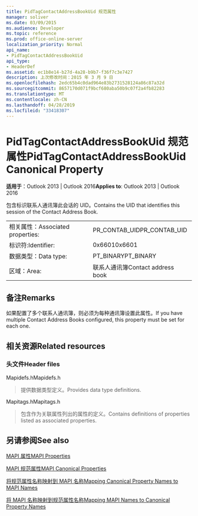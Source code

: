 ```yaml
---
title: PidTagContactAddressBookUid 规范属性
manager: soliver
ms.date: 03/09/2015
ms.audience: Developer
ms.topic: reference
ms.prod: office-online-server
localization_priority: Normal
api_name:
- PidTagContactAddressBookUid
api_type:
- HeaderDef
ms.assetid: ec1b8e14-b27d-4a28-b9b7-f36f7c3e7427
description: 上次修改时间：2015 年 3 月 9 日
ms.openlocfilehash: 2edc65b4c0dad964e83b2731528124a86c87a32d
ms.sourcegitcommit: 8657170d071f9bcf680aba50b9c07f2a4fb82283
ms.translationtype: MT
ms.contentlocale: zh-CN
ms.lasthandoff: 04/28/2019
ms.locfileid: "33418307"
---
```

# <a name="pidtagcontactaddressbookuid-canonical-property"></a><span data-ttu-id="81995-103">PidTagContactAddressBookUid 规范属性</span><span class="sxs-lookup"><span data-stu-id="81995-103">PidTagContactAddressBookUid Canonical Property</span></span>

  
  
<span data-ttu-id="81995-104">**适用于**：Outlook 2013 | Outlook 2016</span><span class="sxs-lookup"><span data-stu-id="81995-104">**Applies to**: Outlook 2013 | Outlook 2016</span></span> 
  
<span data-ttu-id="81995-105">包含标识联系人通讯簿此会话的 UID。</span><span class="sxs-lookup"><span data-stu-id="81995-105">Contains the UID that identifies this session of the Contact Address Book.</span></span>
  
|||
|:-----|:-----|
|<span data-ttu-id="81995-106">相关属性：</span><span class="sxs-lookup"><span data-stu-id="81995-106">Associated properties:</span></span>  <br/> |<span data-ttu-id="81995-107">PR_CONTAB_UID</span><span class="sxs-lookup"><span data-stu-id="81995-107">PR_CONTAB_UID</span></span>  <br/> |
|<span data-ttu-id="81995-108">标识符:</span><span class="sxs-lookup"><span data-stu-id="81995-108">Identifier:</span></span>  <br/> |<span data-ttu-id="81995-109">0x6601</span><span class="sxs-lookup"><span data-stu-id="81995-109">0x6601</span></span>  <br/> |
|<span data-ttu-id="81995-110">数据类型：</span><span class="sxs-lookup"><span data-stu-id="81995-110">Data type:</span></span>  <br/> |<span data-ttu-id="81995-111">PT_BINARY</span><span class="sxs-lookup"><span data-stu-id="81995-111">PT_BINARY</span></span>  <br/> |
|<span data-ttu-id="81995-112">区域：</span><span class="sxs-lookup"><span data-stu-id="81995-112">Area:</span></span>  <br/> |<span data-ttu-id="81995-113">联系人通讯簿</span><span class="sxs-lookup"><span data-stu-id="81995-113">Contact address book</span></span>  <br/> |
   
## <a name="remarks"></a><span data-ttu-id="81995-114">备注</span><span class="sxs-lookup"><span data-stu-id="81995-114">Remarks</span></span>

<span data-ttu-id="81995-115">如果配置了多个联系人通讯簿，则必须为每种通讯簿设置此属性。</span><span class="sxs-lookup"><span data-stu-id="81995-115">If you have multiple Contact Address Books configured, this property must be set for each one.</span></span> 
  
## <a name="related-resources"></a><span data-ttu-id="81995-116">相关资源</span><span class="sxs-lookup"><span data-stu-id="81995-116">Related resources</span></span>

### <a name="header-files"></a><span data-ttu-id="81995-117">头文件</span><span class="sxs-lookup"><span data-stu-id="81995-117">Header files</span></span>

<span data-ttu-id="81995-118">Mapidefs.h</span><span class="sxs-lookup"><span data-stu-id="81995-118">Mapidefs.h</span></span>
  
> <span data-ttu-id="81995-119">提供数据类型定义。</span><span class="sxs-lookup"><span data-stu-id="81995-119">Provides data type definitions.</span></span>
    
<span data-ttu-id="81995-120">Mapitags.h</span><span class="sxs-lookup"><span data-stu-id="81995-120">Mapitags.h</span></span>
  
> <span data-ttu-id="81995-121">包含作为关联属性列出的属性的定义。</span><span class="sxs-lookup"><span data-stu-id="81995-121">Contains definitions of properties listed as associated properties.</span></span>
    
## <a name="see-also"></a><span data-ttu-id="81995-122">另请参阅</span><span class="sxs-lookup"><span data-stu-id="81995-122">See also</span></span>



[<span data-ttu-id="81995-123">MAPI 属性</span><span class="sxs-lookup"><span data-stu-id="81995-123">MAPI Properties</span></span>](mapi-properties.md)
  
[<span data-ttu-id="81995-124">MAPI 规范属性</span><span class="sxs-lookup"><span data-stu-id="81995-124">MAPI Canonical Properties</span></span>](mapi-canonical-properties.md)
  
[<span data-ttu-id="81995-125">将规范属性名称映射到 MAPI 名称</span><span class="sxs-lookup"><span data-stu-id="81995-125">Mapping Canonical Property Names to MAPI Names</span></span>](mapping-canonical-property-names-to-mapi-names.md)
  
[<span data-ttu-id="81995-126">将 MAPI 名称映射到规范属性名称</span><span class="sxs-lookup"><span data-stu-id="81995-126">Mapping MAPI Names to Canonical Property Names</span></span>](mapping-mapi-names-to-canonical-property-names.md)

